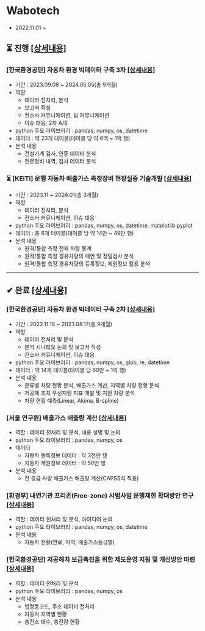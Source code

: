 # Wabotech
- 2022.11.01 ~

## ⏳ 진행 [[상세내용]](https://github.com/kbjung/wabotech/tree/main/processing)

### [한국환경공단] 자동차 환경 빅데이터 구축 3차 [[상세내용]](https://github.com/kbjung/wabotech/tree/main/processing/car_big_data3)
- 기간 : 2023.09.08 ~ 2024.05.05(총 9개월)
- 역할
  - 데이터 전처리, 분석
  - 보고서 작성
  - 컨소사 커뮤니케이션, 팀 커뮤니케이션
  - 이슈 대응, 2차 A/S
- python 주요 라이브러리 : pandas, numpy, os, datetime
- 데이터 : 약 23개 테이블(테이블 당 약 6백 ~ 1억 행)
- 분석 내용
  - 건설기계 검사, 인증 데이터 분석
  - 전문정비 내역, 검사 데이터 분석

### ⏳ [KEITI] 운행 자동차 배출가스 측정장비 현장실증 기술개발 [[상세내용]](https://github.com/kbjung/wabotech/tree/main/processing#readme)
- 기간 : 2023.11 ~ 2024.01(총 3개월)
- 역할
  - 데이터 전처리, 분석
  - 컨소사 커뮤니케이션, 이슈 대응
- python 주요 라이브러리 : pandas, numpy, os, datetime, matplotlib.pyplot
- 데이터 : 총 6개 테이블(테이블 당 약 14만 ~ 49만 행)
- 분석 내용
  - 원격/통합 측정 전체 차량 통계
  - 원격/통합 측정 경유차량의 매연 및 정밀검사 분석
  - 원격/통합 측정 경유차량의 등록정보, 제원정보 활용 분석

---

## ✔ 완료 [[상세내용]](https://github.com/kbjung/wabotech/tree/main/complete)

### [한국환경공단] 자동차 환경 빅데이터 구축 2차 [[상세내용]](https://github.com/kbjung/wabotech/tree/main/complete/car2_exasol#readme)
- 기간 : 2022.11.18 ~ 2023.08.17(총 9개월)
- 역할
  - 데이터 전처리 및 분석
  - 분석 시나리오 논의 및 보고서 작성
  - 컨소사 커뮤니케이션, 이슈 대응
- python 주요 라이브러리 : pandas, numpy, os, glob, re, datetime
- 데이터 : 약 14개 테이블(테이블 당 60만 ~ 1억 행)
- 분석 내용
  - 분류별 차량 현황 분석, 배출가스 계산, 지역별 차량 현황 분석
  - 저공해 조치 우선지원 지표 개발 및 지원 차량 분석
  - 차량 현황 예측(Linear, Akima, B-spline)

### [서울 연구원] 배출가스 배출량 계산 [[상세내용]](https://github.com/kbjung/wabotech/tree/main/complete/seoul_lab#readme)
- 역할 : 데이터 전처리 및 분석, 내용 설명 및 논의
- python 주요 라이브러리 : pandas, numpy, os
- 데이터
  - 자동차 등록정보 데이터 : 약 3천만 행
  - 자동차 제원정보 데이터 : 약 50만 행
- 분석 내용
  - 전 등급 차량 배출가스 배출량 계산(CAPSS식 적용)

### [환경부] 내연기관 프리존(Free-zone) 시범사업 운행제한 확대방안 연구 [[상세내용]](https://github.com/kbjung/wabotech/tree/main/complete/low_gas_vehicle#readme)
- 역할 : 데이터 전처리 및 분석, 아이디어 논의
- python 주요 라이브러리 : pandas, numpy, os, datetime
- 분석 내용
  - 자동차 현황(연료, 지역, 배출가스등급별)

### [한국환경공단] 저공해차 보급촉진을 위한 제도운영 지원 및 개선방안 마련 [[상세내용]](https://github.com/kbjung/wabotech/tree/main/complete/low_gas_vehicle#readme)
- 역할 : 데이터 전처리 및 분석
- python 주요 라이브러리 : pandas, numpy, os
- 분석 내용
  - 법정동코드, 주소 데이터 전처리
  - 자동차 지역별 현황
  - 충전소 대수, 충전량 현황
